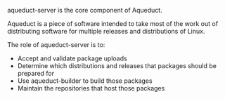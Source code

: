 aqueduct-server is the core component of Aqueduct.

Aqueduct is a piece of software intended to take most of the work out of distributing software for multiple releases and distributions of Linux.

The role of aqueduct-server is to:
* Accept and validate package uploads
* Determine which distributions and releases that packages should be prepared for
* Use aqueduct-builder to build those packages
* Maintain the repositories that host those packages

